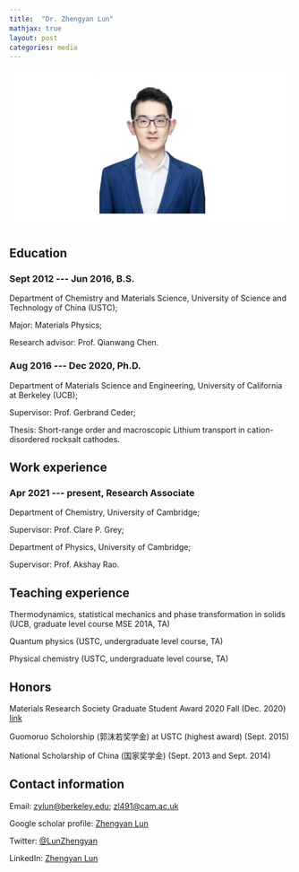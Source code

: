 ```yaml
---
title:  "Dr. Zhengyan Lun"
mathjax: true
layout: post
categories: media
---
```





![Zhengyan Lun](/Photo.jpg)

## Education

### Sept 2012 --- Jun 2016, B.S.
Department of Chemistry and Materials Science, University of Science and Technology of China (USTC); 

Major: Materials Physics; 

Research advisor: Prof. Qianwang Chen.

### Aug 2016 --- Dec 2020, Ph.D.
Department of Materials Science and Engineering, University of California at Berkeley (UCB); 

Supervisor: Prof. Gerbrand Ceder;

Thesis: Short-range order and macroscopic Lithium transport in cation-disordered rocksalt cathodes.


## Work experience

### Apr 2021 --- present,  Research Associate 
Department of Chemistry, University of Cambridge;

Supervisor: Prof. Clare P. Grey; 

Department of Physics, University of Cambridge;

Supervisor: Prof. Akshay Rao.

## Teaching experience

Thermodynamics, statistical mechanics and phase transformation in solids (UCB, graduate level course MSE 201A, TA)

Quantum physics (USTC, undergraduate level course, TA)

Physical chemistry (USTC, undergraduate level course, TA)


## Honors

Materials Research Society Graduate Student Award 2020 Fall (Dec. 2020) [link](https://www.mrs.org/careers-advancement/awards/spring-awards/graduate-student-awards/past-recipients)

Guomoruo Scholorship (郭沫若奖学金) at USTC (highest award) (Sept. 2015)

National Scholarship of China (国家奖学金) (Sept. 2013 and Sept. 2014)



## Contact information

Email: zylun@berkeley.edu; zl491@cam.ac.uk

Google scholar profile: [Zhengyan Lun](https://scholar.google.com/citations?hl=en&user=9OqMRZYAAAAJ&pagesize=80&view_op=list_works)

Twitter: [@LunZhengyan](https://twitter.com/LunZhengyan)

LinkedIn: [Zhengyan Lun](https://www.linkedin.com/chatin/wnc/in/zhengyan-lun-590b37123)

